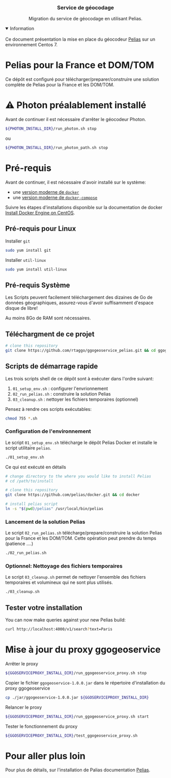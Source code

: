 <p align="center">
</p>

<h3 align="center">Service de géocodage</h3>
<p align="center">Migration du service de géocodage en utilisant Pelias.</p>

<details open>
<summary>Information</summary>
<br />
Ce document présentation la mise en place du géocodeur <a href="https://github.com/pelias/pelias">Pelias</a> sur un environnement Centos 7.
</details>

# Pelias pour la France et DOM/TOM

Ce dépôt est configuré pour télécharger/preparer/construire une solution complète de Pelias pour la France et les DOM/TOM.

# :warning: Photon préalablement installé

Avant de continuer il est nécessaire d'arrêter le géocodeur Photon.

```bash
${PHOTON_INSTALL_DIR}/run_photon.sh stop
```

ou

```bash
${PHOTON_INSTALL_DIR}/run_photon_path.sh stop
```

# Pré-requis

Avant de continuer, il est nécessaire d'avoir installé sur le système:

- une [version moderne de `docker`](https://docs.docker.com/engine/release-notes/)
- une [version moderne de `docker-compose`](https://github.com/docker/compose/blob/master/CHANGELOG.md)

Suivre les étapes d'installations disponible sur la documentation de docker [Install Docker Engine on CentOS](https://docs.docker.com/engine/install/centos/).

## Pré-requis pour Linux

Installer `git`

```bash
sudo yum install git
```

Installer `util-linux`

```bash
sudo yum install util-linux
```

## Pré-requis Système

Les Scripts peuvent facilement téléchargement des dizaines de Go de données géographiques, assurez-vous d'avoir suffisamment d'espace disque de libre!

Au moins 8Go de RAM sont nécessaires.

## Téléchargment de ce projet

```bash
# clone this repository
git clone https://github.com/rtaggo/ggogeoservice_pelias.git && cd ggogeoservice_pelias

```

## Scripts de démarrage rapide

Les trois scripts shell de ce dépôt sont à exécuter dans l'ordre suivant:

1. `01_setup_env.sh` : configurer l'envrionnement
1. `02_run_pelias.sh` : construire la solution Pelias
1. `03_cleanup.sh` : nettoyer les fichiers temporaires (optionnel)

Pensez à rendre ces scripts exécutables:

```bash
chmod 755 *.sh
```

### Configuration de l'environnement

Le script `01_setup_env.sh` télécharge le dépôt Pelias Docker et installe le script utilitaire `pelias`.

```bash
./01_setup_env.sh
```

Ce qui est exécuté en détails

```bash
# change directory to the where you would like to install Pelias
# cd /path/to/install

# clone this repository
git clone https://github.com/pelias/docker.git && cd docker

# install pelias script
ln -s "$(pwd)/pelias" /usr/local/bin/pelias
```

### Lancement de la solution Pelias

Le script `02_run_pelias.sh` télécharge/prepare/construire la solution Pelias pour la France et les DOM/TOM.
Cette opération peut prendre du temps (patience ....)

```bash
./02_run_pelias.sh
```

### Optionnel: Nettoyage des fichiers temporaires

Le script `03_cleanup.sh` permet de nettoyer l'ensemble des fichiers temporaires et volumineux qui ne sont plus utilisés.

```bash
./03_cleanup.sh
```

## Tester votre installation

You can now make queries against your new Pelias build:

```bash
curl http://localhost:4000/v1/search?text=Paris
```

# Mise à jour du proxy ggogeoservice

Arrêter le proxy

```bash
${GGOSERVICEPROXY_INSTALL_DIR}/run_ggogeoservice_proxy.sh stop
```

Copier le fichier `ggogeoservice-1.0.0.jar` dans le répertoire d'installation du proxy ggogeoservice

```bash
cp ./jar/ggogeoservice-1.0.0.jar ${GGOSERVICEPROXY_INSTALL_DIR}
```

Relancer le proxy

```bash
${GGOSERVICEPROXY_INSTALL_DIR}/run_ggogeoservice_proxy.sh start
```

Tester le fonctionnement du proxy

```bash
${GGOSERVICEPROXY_INSTALL_DIR}/test_ggogeoservice_proxy.sh
```

# Pour aller plus loin

Pour plus de détails, sur l'installation de Palias documentation [Pelias](Pelias.md).
